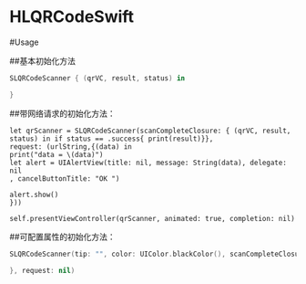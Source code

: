 # HLQRCodeSwift

#Usage

##基本初始化方法
```swift
SLQRCodeScanner { (qrVC, result, status) in

}
```

##带网络请求的初始化方法：
```objc
let qrScanner = SLQRCodeScanner(scanCompleteClosure: { (qrVC, result, status) in if status == .success{ print(result)}},
request: (urlString,{(data) in
print("data = \(data)")
let alert = UIAlertView(title: nil, message: String(data), delegate: nil
, cancelButtonTitle: "OK ")

alert.show()
}))

self.presentViewController(qrScanner, animated: true, completion: nil)
```

##可配置属性的初始化方法：
```swift
SLQRCodeScanner(tip: "", color: UIColor.blackColor(), scanCompleteClosure: { (qrVC, result, status) in

}, request: nil)
```